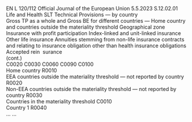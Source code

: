 EN  L 120/112 Official Journal of the European Union 5.5.2023
 S.12.02.01  
Life and Health SLT Technical Provisions — by country  
Gross TP as a whole and Gross BE for different countries — Home country and countries outside the materiality threshold 
Geographical zone  Insurance 
with profit 
participation  Index-linked 
and unit-linked 
insurance  Other life 
insurance  Annuities stemming from 
non-life insurance contracts 
and relating to insurance 
obligation other than health 
insurance obligations  Accepted 
rein ­
surance  
(cont.)  
C0020  C0030  C0060  C0090  C0100  
Home country  R0010  
EEA countries outside the materiality threshold 
— not reported by country  R0020  
Non-EEA countries outside the materiality 
threshold — not reported by country  R0030  
Countries in the materiality threshold  C0010  
Country 1  R0040  
…  …